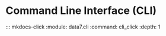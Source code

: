 # Command Line Interface (CLI)

::: mkdocs-click
    :module: data7.cli
    :command: cli_click
    :depth: 1

